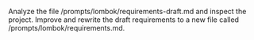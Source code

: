 Analyze the file /prompts/lombok/requirements-draft.md and inspect the project.
Improve and rewrite the draft requirements to a new file called /prompts/lombok/requirements.md.